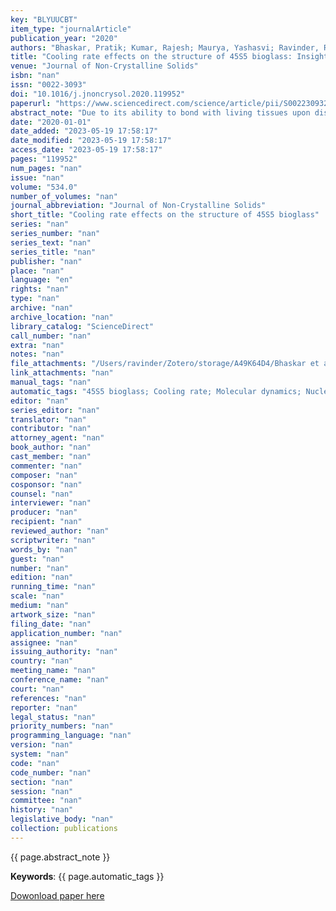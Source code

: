 ```yaml
---
key: "BLYUUCBT"
item_type: "journalArticle"
publication_year: "2020"
authors: "Bhaskar, Pratik; Kumar, Rajesh; Maurya, Yashasvi; Ravinder, R.; Allu, Amarnath R.; Das, Sumanta; Gosvami, Nitya Nand; Youngman, Randall E.; Bødker, Mikkel S.; Mascaraque, Nerea; Smedskjaer, Morten M.; Bauchy, Mathieu; Krishnan, N. M. Anoop"
title: "Cooling rate effects on the structure of 45S5 bioglass: Insights from experiments and simulations"
venue: "Journal of Non-Crystalline Solids"
isbn: "nan"
issn: "0022-3093"
doi: "10.1016/j.jnoncrysol.2020.119952"
paperurl: "https://www.sciencedirect.com/science/article/pii/S0022309320300697"
abstract_note: "Due to its ability to bond with living tissues upon dissolution, 45S5 bioglass and related compositions materials are extensively used for the replacement, regeneration, and repair of hard tissues in the human body. However, the details of its atomic structure remain debated. This is partially due to the non-equilibrium nature of glasses, as their non-crystalline structure is highly dependent on their thermal history, namely, the cooling rate used during quenching. Herein, combining molecular dynamics (MD) simulations with cooling rates ranging over several orders of magnitude and experimental studies using nuclear magnetic resonance (NMR), we investigate the structure of the nominal 45S5 bioglass composition. These results suggest that the MD simulation results when extrapolated to experimental cooling rates can provide a reasonable estimate of the structure of 45S5 bioglass. Finally, based on these results, we suggest the propensity of the phosphate group to form isolated orthophosphate species. Overall, these results reconcile the simulation and experimental results on the structure of 45S5 bioglass, and particularly on the speciation of the phosphate group, which may be key in controlling the bioactivity of 45S5 bioglass."
date: "2020-01-01"
date_added: "2023-05-19 17:58:17"
date_modified: "2023-05-19 17:58:17"
access_date: "2023-05-19 17:58:17"
pages: "119952"
num_pages: "nan"
issue: "nan"
volume: "534.0"
number_of_volumes: "nan"
journal_abbreviation: "Journal of Non-Crystalline Solids"
short_title: "Cooling rate effects on the structure of 45S5 bioglass"
series: "nan"
series_number: "nan"
series_text: "nan"
series_title: "nan"
publisher: "nan"
place: "nan"
language: "en"
rights: "nan"
type: "nan"
archive: "nan"
archive_location: "nan"
library_catalog: "ScienceDirect"
call_number: "nan"
extra: "nan"
notes: "nan"
file_attachments: "/Users/ravinder/Zotero/storage/A49K64D4/Bhaskar et al. - 2020 - Cooling rate effects on the structure of 45S5 biog.pdf; /Users/ravinder/Zotero/storage/UU7VCLZ4/S0022309320300697.html"
link_attachments: "nan"
manual_tags: "nan"
automatic_tags: "45S5 bioglass; Cooling rate; Molecular dynamics; Nuclear magnetic resonance"
editor: "nan"
series_editor: "nan"
translator: "nan"
contributor: "nan"
attorney_agent: "nan"
book_author: "nan"
cast_member: "nan"
commenter: "nan"
composer: "nan"
cosponsor: "nan"
counsel: "nan"
interviewer: "nan"
producer: "nan"
recipient: "nan"
reviewed_author: "nan"
scriptwriter: "nan"
words_by: "nan"
guest: "nan"
number: "nan"
edition: "nan"
running_time: "nan"
scale: "nan"
medium: "nan"
artwork_size: "nan"
filing_date: "nan"
application_number: "nan"
assignee: "nan"
issuing_authority: "nan"
country: "nan"
meeting_name: "nan"
conference_name: "nan"
court: "nan"
references: "nan"
reporter: "nan"
legal_status: "nan"
priority_numbers: "nan"
programming_language: "nan"
version: "nan"
system: "nan"
code: "nan"
code_number: "nan"
section: "nan"
session: "nan"
committee: "nan"
history: "nan"
legislative_body: "nan"
collection: publications
---
```




<!--  -->

{{ page.abstract_note }}

__Keywords__: {{ page.automatic_tags }}

[Dowonload paper here](https://www.sciencedirect.com/science/article/pii/S0022309320300697)

